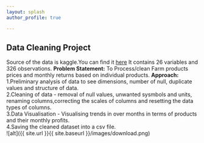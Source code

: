```yaml
---
layout: splash
author_profile: true

---
```

## Data Cleaning Project
Source of the data is kaggle.You can find it [here](https://www.kaggle.com/kianwee/agricultural-raw-material-prices-19902020)
It contains 26 variables and 326 observations.
**Problem Statement:**
To Process/clean Farm products prices and monthly returns based on individual products.
**Approach:**
 1.Preliminary analysis of data to see dimensions, number of null, duplicate values and structure of data.<br>
 2.Cleaning of data - removal of null values, unwanted sysmbols and units, renaming columns,correcting the scales of columns and resetting the    data types of columns.<br>
 3.Data Visualisation - Visualising trends in over months in terms of products and their monthly profits.<br>
 4.Saving the cleaned dataset into a csv file.<br>
![alt]({{ site.url }}{{ site.baseurl }}/images/download.png)